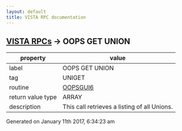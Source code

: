 ```yaml
---
layout: default
title: VISTA RPC documentation
---
```




## [VISTA RPCs](TableOfContent.md) &#8594; OOPS GET UNION 

 property | value 
--- | --- 
 label | OOPS GET UNION
 tag | UNIGET
 routine | [OOPSGUI6](http://code.osehra.org/dox/Routine_OOPSGUI6_source.html)
 return value type | ARRAY
 description | This call retrieves a listing of all Unions.




Generated on January 11th 2017, 6:34:23 am